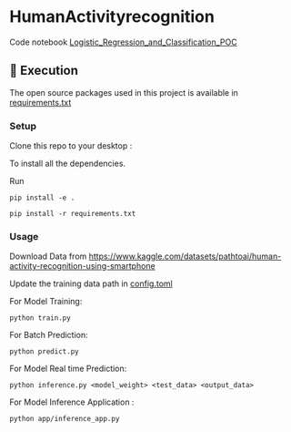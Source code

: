# HumanActivityrecognition


Code notebook [Logistic_Regression_and_Classification_POC](Logistic_Regression_and_Classification_POC.ipynb)

<!-- Execution -->
<h2 id="execution"> 🍴 Execution</h2>

<!--This project is written in Python programming language. <br>-->
The open source packages used in this project is available in [requirements.txt](requirements.txt)

### Setup

Clone this repo to your desktop :

To install all the dependencies.

Run

`pip install -e .`

`pip install -r requirements.txt`

### Usage

Download Data from
https://www.kaggle.com/datasets/pathtoai/human-activity-recognition-using-smartphone

Update the training data path in [config.toml](./config/config.toml)


For Model Training: 

`python train.py`

For Batch Prediction: 

`python predict.py`

For Model Real time Prediction: 

`python inference.py <model_weight> <test_data> <output_data>`


For Model Inference Application : 

`python app/inference_app.py`

